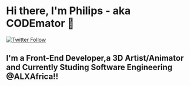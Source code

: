 # Hi there, I'm Philips - aka CODEmator 👋 

[![Twitter Follow](https://img.shields.io/twitter/follow/codeST?color=1DA1F2&logo=twitter&style=for-the-badge)](https://twitter.com/intent/follow?original_referer=https%3A%2F%2Fgithub.com%2Fcodematorng&screen_name=codematorng)

## I'm a Front-End Developer,a 3D Artist/Animator and Currently Studing Software Engineering @ALXAfrica!!
